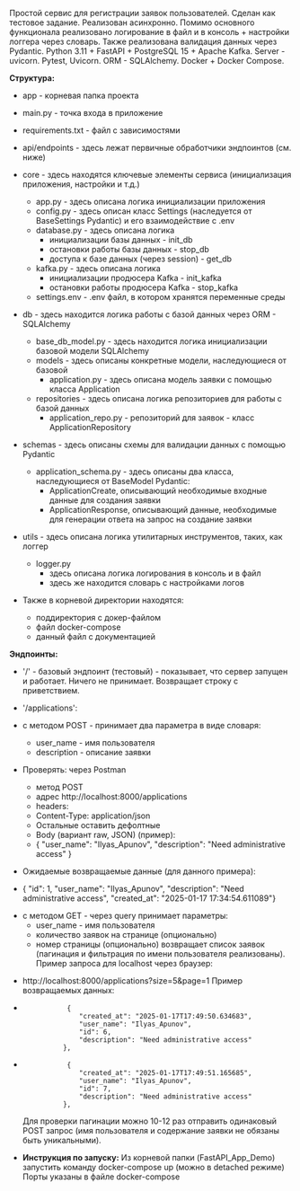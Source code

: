 Простой сервис для регистрации заявок пользователей. Сделан как тестовое задание. Реализован асинхронно.
Помимо основного функционала реализовано логирование в файл и в консоль + настройки логгера через словарь.
Также реализована валидация данных через Pydantic.
Python 3.11 + FastAPI + PostgreSQL 15 + Apache Kafka. Server - uvicorn.
Pytest, Uvicorn. ORM - SQLAlchemy. 
Docker + Docker Compose. 



**Структура:**
* app - корневая папка проекта
*    main.py - точка входа в приложение
*    requirements.txt - файл с зависимостями
*    api/endpoints - здесь лежат первичные обработчики эндпоинтов (см. ниже)
*    core - здесь находятся ключевые элементы сервиса (инициализация приложения, настройки и т.д.)
        - app.py - здесь описана логика инициализации приложения 
        - config.py - здесь описан класс Settings (наследуется от BaseSettings Pydantic) и его взаимодействие с .env
        - database.py - здесь описана логика
           - инициализации базы данных - init_db
           - остановки работы базы данных - stop_db
           - доступа к базе данных (через session) - get_db 
       - kafka.py - здесь описана логика
           - инициализации продюсера Kafka - init_kafka
           - остановки работы продюсера Kafka - stop_kafka
      - settings.env - .env файл, в котором хранятся переменные среды
*    db - здесь находится логика работы с базой данных через ORM - SQLAlchemy
       - base_db_model.py - здесь находится логика инициализации базовой модели SQLAlchemy
       - models - здесь описаны конкретные модели, наследующиеся от базовой
           - application.py - здесь описана модель заявки с помощью класса Application 
       - repositories - здесь описана логика репозиториев для работы с базой данных
           - application_repo.py - репозиторий для заявок - класс ApplicationRepository
*    schemas - здесь описаны схемы для валидации данных с помощью Pydantic
       - application_schema.py - здесь описаны два класса, наследующиеся от BaseModel Pydantic:
           - ApplicationCreate, описывающий необходимые входные данные для создания заявки
           - ApplicationResponse, описывающий данные, необходимые для генерации ответа на запрос на создание заявки
*    utils - здесь описана логика утилитарных инструментов, таких, как логгер
       - logger.py 
         - здесь описана логика логирования в консоль и в файл
         - здесь же находится словарь с настройками логов

* Также в корневой директории находятся:
    - поддиректория с докер-файлом
    - файл docker-compose
    - данный файл с документацией


**Эндпоинты:** 
* '/' - базовый эндпоинт (тестовый) - показывает, что сервер запущен и работает. Ничего не принимает.
     Возвращает строку с приветствием.
* '/applications':
*    с методом POST - принимает два параметра в виде словаря:
        - user_name - имя пользователя
        - description - описание заявки

*    Проверять: через Postman
     - метод POST
     - адрес http://localhost:8000/applications
     - headers:
     - Content-Type: application/json
     - Остальные оставить дефолтные
     - Body (вариант raw, JSON) (пример):  
     - {
        "user_name": "Ilyas_Apunov",
        "description": "Need administrative access"
     }
*    Ожидаемые возвращаемые данные (для данного примера):
-    {
          "id": 1,
          "user_name": "Ilyas_Apunov",
          "description": "Need administrative access",
          "created_at": "2025-01-17 17:34:54.611089"}
*    с методом GET - через query принимает параметры:
        - user_name - имя пользователя
        - количество заявок на странице (опционально)
        - номер страницы (опционально)
        возвращает список заявок (пагинация и фильтрация по имени пользователя реализованы).
    Пример запроса для localhost через браузер:
- http://localhost:8000/applications?size=5&page=1
    Пример возвращаемых данных:
*                {
                    "created_at": "2025-01-17T17:49:50.634683",
                    "user_name": "Ilyas_Apunov",
                    "id": 6,
                    "description": "Need administrative access"
                },
*                {
                    "created_at": "2025-01-17T17:49:51.165685",
                    "user_name": "Ilyas_Apunov",
                    "id": 7,
                    "description": "Need administrative access"
                },
     
    Для проверки пагинации можно 10-12 раз отправить одинаковый POST запрос
    (имя пользователя и содержание заявки не обязаны быть уникальными).


* **Инструкция по запуску:** 
Из корневой папки (FastAPI_App_Demo) запустить команду docker-compose up
(можно в detached режиме) 
Порты указаны в файле docker-compose